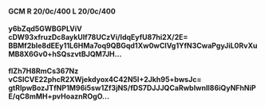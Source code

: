 #### GCM R 20/0c/400 L 20/0c/400
**y6bZqd5GWBGPLViV**<br/>**cDW93xfruzDc8aykUIf78UCzVi/IdqEyfU87hi2X/2E=**<br/>**BBMf2bIe8dEEy11L6HMa7oq9QBGqd1Xw0wCIVg1YfN3CwaPgyJiL0RvXuMB8X6Gv0+hSQszvtBJQM7JH...**<br/><br/>
**flZh7H8RmCs367Nz**<br/>**vCSlCVE22phcR2XWjekdyox4C42N5I+2Jkh95+bwsJc=**<br/>**gtRlpwBozJTfNP1M96i5sw1Zf3jNS/fDS7DJJJQCaRwbIwnll86iQyNFhNiPE/qC8mMH+pvHoaznROgO...**